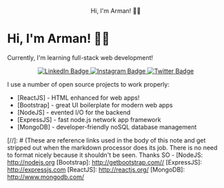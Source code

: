 <div id="header" align="center">
  Hi, I'm Arman! 👋🏻
</div>

# Hi, I'm Arman! 👋🏻

Currently, I'm learning full-stack web development!

<div id="badges" align="center">
  <a href="https://www.linkedin.com/in/venska-arman-nur-rosyidin-313903b6/">
    <img src="https://img.shields.io/badge/LinkedIn-blue?style=for-the-badge&logo=linkedin&logoColor=white" alt="LinkedIn Badge"/>
  </a>
  <a href="https://www.instagram.com/">
    <img src="https://img.shields.io/badge/Instagram-E4405F?style=for-the-badge&logo=instagram&logoColor=white" alt="Instagram Badge"/>
  </a>
  <a href="https://twitter.com/m_artabak">
    <img src="https://img.shields.io/badge/Twitter-blue?style=for-the-badge&logo=twitter&logoColor=white" alt="Twitter Badge"/>
  </a>
</div>

I use a number of open source projects to work properly:

- [ReactJS] - HTML enhanced for web apps!
- [Bootstrap] - great UI boilerplate for modern web apps
- [NodeJS] - evented I/O for the backend
- [ExpressJS] - fast node.js network app framework
- [MongoDB] - developer-friendly noSQL database management

[//]: # (These are reference links used in the body of this note and get stripped out when the markdown processor does its job. There is no need to format nicely because it shouldn't be seen. Thanks SO -
   [NodeJS: <http://nodejs.org>
   [Bootstrap]: <http://getbootstrap.com//>
   [ExpressJS]: <http://expressjs.com>
   [ReactJS]: <http://reactjs.org/>
   [MongoDB]: <http://www.mongodb.com/>
